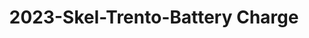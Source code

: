 ---
schema: default
title: 2023-Skel-Trento-Battery Charge
organization: Unitn  # Copyright Holders in the config file
notes: Returns whether the phone is on charge and the type of charger
resources:
- name: codebook
      # URL must link to the corresponding codebook
  url: >-
    https://datascientiafoundation.github.io/LivePeople-Documentation/codebooks/2023_SKEL_Trento_batterycharge.html
  format: html
license: >-
  ./../../resources/2023LivePeopleLicense.html
dataset_name: Batterycharge
location: Trento (IT)
latitude_map: 46.04
longitude_map: 11.07
start_date: 2023-05-12 02:15:00
end_date: 2023-06-12 02:15:00
dataset_type: Sensors
sensor_type: Device-Usage
size: 0.09 MB
dataset_format: parquet
other_format: csv
number_participants: 56
language: Not Applicable
collection_name: SKEL
project_url: <a href="https://ds.datascientia.eu/community/public/projects/">Datascientia
  community project</a>
5_stars: 3  # Fixed value
publication_date: 2024-11-16 14:15:08  # Current timestamp
identifier: 008.AAAQ.AAA.BT  # Generated based on the defined rules
request_contact: datadistribution.knowdive@unitn.it
maintainer: Andrea Bontempelli  # Maintainer based on authors
maintainer_email: datadistribution.knowdive@unitn.it
category:
- Dataset
domain: Digital University
---